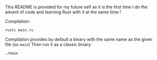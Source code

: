This README is provided for my future self as it is the first time I do the advent of code and learning Rust with it at the same time !

Compilation:
```rs
rustc main.rs
```

Compilation provides by default a binary with the same name as the given file (so `main`)
Then run it as a classic binary.
```bash
./main
```
